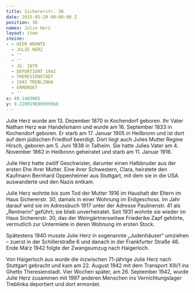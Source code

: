 ```yaml
---
title: Sichererstr. 30
date: 2015-05-20 00:00:00 Z
position: 38
names: Julie Herz
layout: item
steine:
- - HIER WOHNTE
  - JULIE HERZ
  - ''
  - ''
  - JG. 1870
  - DEPORTIERT 1942
  - THERESIENSTADT
  - 1942 TREBLINKA
  - ERMORDET
  - ''
x: 49.1483005
y: 9.220919699999968
---
```


Julie Herz wurde am 13. Dezember 1870 in Kochendorf geboren. Ihr Vater Nathan Herz war Handelsmann und wurde am 16. September 1833 in Kochendorf geboren. Er starb am 17. Januar 1905 in Heilbronn und ist dort auf dem jüdischen Friedhof beerdigt. Dort liegt auch Julies Mutter Regine Hirsch, geboren am 5. Juni 1838 in Talheim. Sie hatte Julies Vater am 4. November 1862 in Heilbronn geheiratet und starb am 11. Januar 1916.

Julie Herz hatte zwölf Geschwister, darunter einen Halbbruder aus der ersten Ehe ihrer Mutter. Eine ihrer Schwestern, Clara, heiratete den Kaufmann Bernhard Oppenheimer aus Stuttgart, mit dem sie in die USA auswanderte und den Nazis entkam.

Julie Herz wohnte bis zum Tod der Mutter 1916 im Haushalt der Eltern im Haus Sichererstr. 30, damals in einer Wohnung im Erdgeschoss. Im Jahr darauf wird sie im Adressbuch 1917 unter der Adresse Paulinenstr. 41 als „Rentnerin“ geführt; sie blieb unverheiratet. Seit 1931 wohnte sie wieder im Haus Sichererstr. 30, das der Weingärtnerswitwe Friederike Zapf gehörte, vermutlich zur Untermiete in deren Wohnung im ersten Stock.

Spätestens 1940 musste Julie Herz in sogenannte „Judenhäuser“ umziehen – zuerst in der Schillerstraße 6 und danach in der Frankfurter Straße 46. Ende März 1942 folgte der Zwangsumzug nach Haigerloch.

Von Haigerloch aus wurde die inzwischen 71-jährige Julie Herz nach Stuttgart gebracht und kam am 22. August 1942 mit dem Transport XIII/1 ins Ghetto Theresienstadt. Vier Wochen später, am 26. September 1942, wurde Julie Herz zusammen mit 1997 anderen Menschen ins Vernichtungslager Treblinka deportiert und dort ermordet.